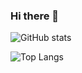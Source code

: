 ### Hi there 👋

![GitHub stats](https://github-readme-stats.vercel.app/api?username=aldisanta&show_icons=true&count_private=true&theme=synthwave&include_all_commits=true)

![Top Langs](https://github-readme-stats.vercel.app/api/top-langs/?username=aldisanta&layout=compact)


<!--
**aldisanta/aldisanta** is a ✨ _special_ ✨ repository because its `README.md` (this file) appears on your GitHub profile.

Here are some ideas to get you started:

- 🔭 I’m currently working on ...
- 🌱 I’m currently learning ...
- 👯 I’m looking to collaborate on ...
- 🤔 I’m looking for help with ...
- 💬 Ask me about ...
- 📫 How to reach me: ...
- 😄 Pronouns: ...
- ⚡ Fun fact: ...
-->
